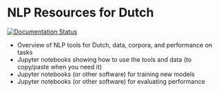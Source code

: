 # NLP Resources for Dutch

[![Documentation Status](https://readthedocs.org/projects/nlp-resources-for-dutch/badge/?version=latest)](https://nlp-resources-for-dutch.readthedocs.io/en/latest/?badge=latest)

* Overview of NLP tools for Dutch, data, corpora, and performance on tasks
* Jupyter notebooks showing how to use the tools and data (to copy/paste when you need it)
* Jupyter notebooks (or other software) for training new models
* Jupyter notebooks (or other software) for evaluating performance
